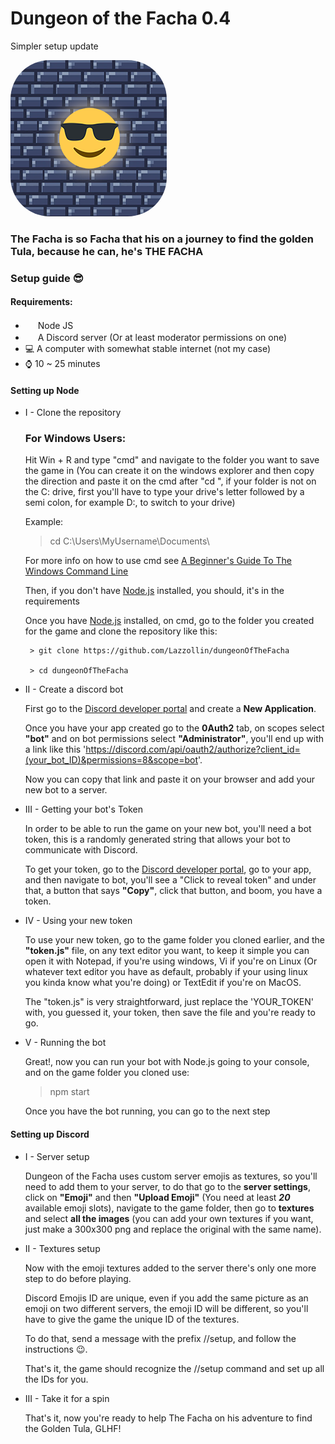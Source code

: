 # Dungeon of the Facha 0.4

Simpler setup update

<img class="logo" src="./logo.png" width="250" height="250" style="border-radius:25%"/>

### The Facha is so Facha that his on a journey to find the golden Tula, because he can, he's THE FACHA


### Setup guide 😎

#### Requirements:

  * [<img src="https://sdtimes.com/wp-content/uploads/2018/04/1_tfZa4vsI6UusJYt_fzvGnQ.png" width="16" height="16" />](https://nodejs.org/en/) Node JS
  * <img src="https://vignette.wikia.nocookie.net/sanicman/images/c/ca/Concours-discord-cartes-voeux-fortnite-france-6.png/revision/latest?cb=20191015023221" width="16" height="16" /> A Discord server (Or at least moderator permissions on one)
  * 💻 A computer with somewhat stable internet (not my case)
  * ⌚ 10 ~ 25 minutes

#### Setting up Node

  * I - Clone the repository

    ### For Windows Users:

      Hit Win + R and type "cmd" and navigate to the folder you want to save the game in (You can create it on the windows explorer and then copy the direction and paste it on the cmd after "cd ", if your folder is not on the C: drive, first you'll have to type your drive's letter followed by a semi colon, for example D:,  to switch to your drive)

      Example:

      > cd C:\Users\MyUsername\Documents\

      For more info on how to use cmd see [A Beginner's Guide To The Windows Command Line](https://www.makeuseof.com/tag/a-beginners-guide-to-the-windows-command-line/)

      Then, if you don't have [Node.js](https://nodejs.org/en/) installed, you should, it's in the requirements

      Once you have [Node.js](https://nodejs.org/en/) installed, on cmd, go to the folder you created for the game and clone the repository like this:
      
         > git clone https://github.com/Lazzollin/dungeonOfTheFacha

         > cd dungeonOfTheFacha
      

  * II - Create a discord bot

    First go to the [Discord developer portal](https://discord.com/developers/applications) and create a **New Application**.

    Once you have your app created go to the **0Auth2** tab, on scopes select **"bot"** and on bot permissions select **"Administrator"**, you'll end up with a link like this 'https://discord.com/api/oauth2/authorize?client_id=(your_bot_ID)&permissions=8&scope=bot'.

    Now you can copy that link and paste it on your browser and add your new bot to a server.

  * III - Getting your bot's Token

    In order to be able to run the game on your new bot, you'll need a bot token, this is a randomly generated string that allows your bot to communicate with Discord.

    To get your token, go to the [Discord developer portal](https://discord.com/developers/applications), go to your app, and then navigate to bot, you'll see a "Click to reveal token" and under that, a button that says **"Copy"**, click that button, and boom, you have a token.

  * IV - Using your new token

    To use your new token, go to the game folder you cloned earlier, and the **"token.js"** file, on any text editor you want, to keep it simple you can open it with Notepad, if you're using windows, Vi if you're on Linux (Or whatever text editor you have as default, probably if your using linux you kinda know what you're doing) or TextEdit if you're on MacOS.

    The "token.js" is very straightforward, just replace the 'YOUR_TOKEN' with, you guessed it, your token, then save the file and you're ready to go.

  * V - Running the bot

    Great!, now you can run your bot with Node.js going to your console, and on the game folder you cloned use:

       > npm start

    Once you have the bot running, you can go to the next step


#### Setting up Discord

  * I - Server setup

    Dungeon of the Facha uses custom server emojis as textures, so you'll need to add them to your server, to do that go to the **server settings**, click on **"Emoji"** and then **"Upload Emoji"** (You need at least **_20_** available emoji slots), navigate to the game folder, then go to **textures** and select **all the images** (you can add your own textures if you want, just make a 300x300 png and replace the original with the same name).
    
  * II - Textures setup

    Now with the emoji textures added to the server there's only one more step to do before playing.
    
    Discord Emojis ID are unique, even if you add the same picture as an emoji on two different servers, the emoji ID will be different, so you'll have to give the game the unique ID of the textures.
    
    To do that, send a message with the prefix //setup, and follow the instructions 😉.
    
    That's it, the game should recognize the //setup command and set up all the IDs for you.
    
  * III - Take it for a spin

    That's it, now you're ready to help The Facha on his adventure to find the Golden Tula, GLHF!


